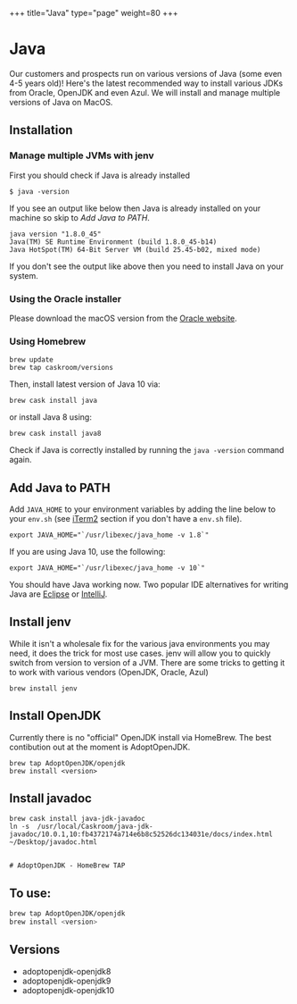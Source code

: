 +++
title="Java"
type="page"
weight=80
+++



# Java
Our customers and prospects run on various versions of Java (some even 4-5 years old)!  Here's the latest recommended way to install various JDKs from Oracle, OpenJDK and even Azul.  We will install and manage multiple versions of Java on MacOS.


## Installation

### Manage multiple JVMs with jenv



First you should check if Java is already installed

    $ java -version

If you see an output like below then Java is already installed on your machine so skip to _Add Java to PATH_.

    java version "1.8.0_45"
    Java(TM) SE Runtime Environment (build 1.8.0_45-b14)
    Java HotSpot(TM) 64-Bit Server VM (build 25.45-b02, mixed mode)

If you don't see the output like above then you need to install Java on your system.

### Using the Oracle installer

Please download the macOS version from the [Oracle website](http://www.oracle.com/technetwork/java/javase/downloads/index.html).

### Using Homebrew

    brew update
    brew tap caskroom/versions

Then, install latest version of Java 10 via:

    brew cask install java


or install Java 8 using:

    brew cask install java8

Check if Java is correctly installed by running the `java -version` command again.

## Add Java to PATH

Add `JAVA_HOME` to your environment variables by adding the line below to your `env.sh` (see [iTerm2](/mac-setup/iTerm/README.html) section if you don't have a `env.sh` file).

    export JAVA_HOME="`/usr/libexec/java_home -v 1.8`"

If you are using Java 10, use the following:

    export JAVA_HOME="`/usr/libexec/java_home -v 10`"

You should have Java working now. Two popular IDE alternatives for writing Java are [Eclipse](https://www.eclipse.org/downloads/) or [IntelliJ](https://www.jetbrains.com/idea/download/).



## Install jenv
While it isn't a wholesale fix for the various java environments you may need, it does the trick for most use cases.  jenv will allow you to quickly switch from version to version of a JVM.  There are some tricks to getting it to work with various vendors (OpenJDK, Oracle, Azul)

    brew install jenv

## Install OpenJDK
Currently there is no "official" OpenJDK install via HomeBrew.  The best contibution out at the moment is AdoptOpenJDK.  

    brew tap AdoptOpenJDK/openjdk
    brew install <version>



## Install javadoc

    brew cask install java-jdk-javadoc
    ln -s  /usr/local/Caskroom/java-jdk-javadoc/10.0.1,10:fb4372174a714e6b8c52526dc134031e/docs/index.html ~/Desktop/javadoc.html


    # AdoptOpenJDK - HomeBrew TAP

## To use:

```bash
brew tap AdoptOpenJDK/openjdk
brew install <version>
```

## Versions

- adoptopenjdk-openjdk8
- adoptopenjdk-openjdk9
- adoptopenjdk-openjdk10